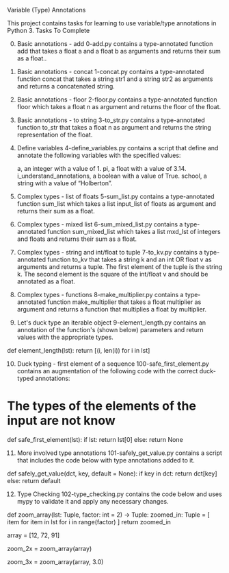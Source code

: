 Variable (Type) Annotations

This project contains tasks for learning to use variable/type annotations in Python 3.
Tasks To Complete

0. Basic annotations - add
0-add.py contains a type-annotated function add that takes a float a and a float b as arguments and returns their sum as a float..

1. Basic annotations - concat
1-concat.py contains a type-annotated function concat that takes a string str1 and a string str2 as arguments and returns a concatenated string.

2. Basic annotations - floor
2-floor.py contains a type-annotated function floor which takes a float n as argument and returns the floor of the float.

3. Basic annotations - to string
3-to_str.py contains a type-annotated function to_str that takes a float n as argument and returns the string representation of the float.

4. Define variables
4-define_variables.py contains a script that define and annotate the following variables with the specified values:

    a, an integer with a value of 1.
    pi, a float with a value of 3.14.
    i_understand_annotations, a boolean with a value of True.
    school, a string with a value of “Holberton”.

5. Complex types - list of floats
5-sum_list.py contains a type-annotated function sum_list which takes a list input_list of floats as argument and returns their sum as a float.

6. Complex types - mixed list
6-sum_mixed_list.py contains a type-annotated function sum_mixed_list which takes a list mxd_lst of integers and floats and returns their sum as a float.

7. Complex types - string and int/float to tuple
7-to_kv.py contains a type-annotated function to_kv that takes a string k and an int OR float v as arguments and returns a tuple. The first element of the tuple is the string k. The second element is the square of the int/float v and should be annotated as a float.

8. Complex types - functions
8-make_multiplier.py contains a type-annotated function make_multiplier that takes a float multiplier as argument and returns a function that multiplies a float by multiplier.

9. Let's duck type an iterable object
9-element_length.py contains an annotation of the function's (shown below) parameters and return values with the appropriate types.

def element_length(lst):
  return [(i, len(i)) for i in lst]

10. Duck typing - first element of a sequence
100-safe_first_element.py contains an augmentation of the following code with the correct duck-typed annotations:

# The types of the elements of the input are not know
def safe_first_element(lst):
    if lst:
        return lst[0]
    else:
        return None

11. More involved type annotations
101-safely_get_value.py contains a script that includes the code below with type annotations added to it.

def safely_get_value(dct, key, default = None):
  if key in dct:
      return dct[key]
  else:
      return default

12. Type Checking
102-type_checking.py contains the code below and uses mypy to validate it and apply any necessary changes.

def zoom_array(lst: Tuple, factor: int = 2) -> Tuple:
  zoomed_in: Tuple = [
      item for item in lst
      for i in range(factor)
  ]
  return zoomed_in


array = [12, 72, 91]

zoom_2x = zoom_array(array)

zoom_3x = zoom_array(array, 3.0)



